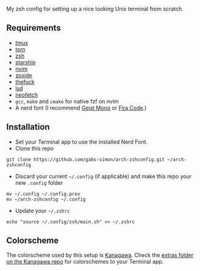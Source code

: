 My zsh config for setting up a nice looking Unix terminal from scratch.

## Requirements

- [tmux](https://github.com/tmux/tmux/wiki)
- [tpm](https://github.com/tmux-plugins/tpm)
- [zsh](https://github.com/zsh-users/zsh)
- [starship](https://github.com/starship/starship)
- [nvim](https://github.com/neovim/neovim)
- [zoxide](https://github.com/ajeetdsouza/zoxide)
- [thefuck](https://github.com/nvbn/thefuck)
- [lsd](https://github.com/lsd-rs/lsd)
- [neofetch](https://github.com/dylanaraps/neofetch)
- `gcc`, `make` and `cmake` for native fzf on nvim
- A nerd font (I recommend [Geist Mono](https://github.com/ryanoasis/nerd-fonts/tree/master/patched-fonts/GeistMono) or [Fira Code](https://github.com/ryanoasis/nerd-fonts/tree/master/patched-fonts/FiraCode).)

## Installation

- Set your Terminal app to use the installed Nerd Font.
- Clone this repo
```
git clone https://github.com/gabs-simon/arch-zshconfig.git ~/arch-zshconfig
```

- Discard your current `~/.config` (if applicable) and make this repo your new `.config` folder

```
mv ~/.config ~/.config.prev
mv ~/arch-zshconfig ~/.config
```

- Update your `~/.zshrc`

```
echo "source ~/.config/zsh/main.sh" >> ~/.zshrc
```
## Colorscheme

The colorscheme used by this setup is [Kanagawa](https://github.com/rebelot/kanagawa.nvim). Check the [extras folder on the Kanagawa repo](https://github.com/rebelot/kanagawa.nvim/tree/master/extras) for colorschemes to your Terminal app.
